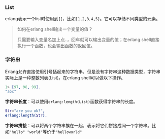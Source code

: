 ### List ###

erlang表示一个list时使用到`[]`，比如`[1,2,3,4,5]`。它可以存储不同类型的元素。

> 如何在erlang shell输出一个变量的值？
>
> 只需要输入变量名加上点`.`，回车就可以输出变量的值；在erlang shell直接执行一个函数，也会输出函数的返回值。

### 字符串 ###

Erlang允许直接使用引号括起来的字符串，但是没有字符串这种数据类型，字符串实际上是一种整数列表(List)。在erlang shell可以做以下操作。

```erlang
1> [97, 98, 99].
"abc"
```

**字符串长度**：可以使用`erlang:length(List)`函数获得字符串的长度。

```erlang
Str="are you ok?",
erlang:length(Str).
```

**字符串拼接**：可以将两个字符串挨在一起，表示将它们拼接成同一个字符串。比如`"hello" "world"`等价于`"helloworld"`